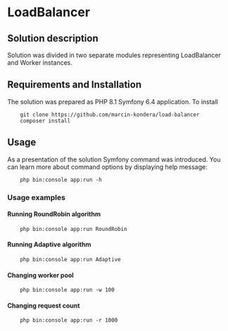 # LoadBalancer

## Solution description

Solution was divided in two separate modules representing LoadBalancer and Worker instances. 

## Requirements and Installation

The solution was prepared as PHP 8.1 Symfony 6.4 application. To install

```
    git clone https://github.com/marcin-kondera/load-balancer
    composer install 
```

## Usage

As a presentation of the solution Symfony command was introduced. You can learn more about command options by displaying help message: 

```
    php bin:console app:run -h
```

### Usage examples

#### Running RoundRobin algorithm

```
    php bin:console app:run RoundRobin
```

#### Running Adaptive algorithm

```
    php bin:console app:run Adaptive
```

#### Changing worker pool

```
    php bin:console app:run -w 100
```

#### Changing request count

```
    php bin:console app:run -r 1000
```